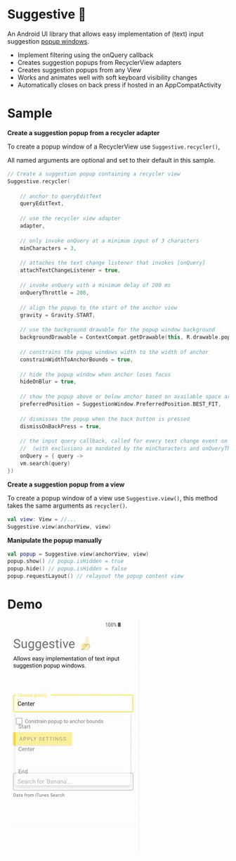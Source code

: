
# Suggestive 🍌
An Android UI library that allows easy implementation of (text) input suggestion [popup windows](https://developer.android.com/reference/android/widget/PopupWindow).

- Implement filtering using the onQuery callback
- Creates suggestion popups from RecyclerView adapters
- Creates suggestion popups from any View
- Works and animates well with soft keyboard visibility changes
- Automatically closes on back press if hosted in an AppCompatActivity

# Sample
**Create a suggestion popup from a recycler adapter**

To create a popup window of a RecyclerView use `Suggestive.recycler()`,

All named arguments are optional and set to their default in this sample.
```kotlin
// Create a suggestion popup containing a recycler view
Suggestive.recycler(

    // anchor to queryEditText
    queryEditText,
    
    // use the recycler view adapter
    adapter,
    
    // only invoke onQuery at a minimum input of 3 characters
    minCharacters = 3,
            
    // attaches the text change listener that invokes [onQuery]
    attachTextChangeListener = true,
    
    // invoke onQuery with a minimum delay of 200 ms
    onQueryThrottle = 200,
    
    // align the popup to the start of the anchor view
    gravity = Gravity.START,
    
    // use the background drawable for the popup window background
    backgroundDrawable = ContextCompat.getDrawable(this, R.drawable.popup_rounded_bg)!!,
    
    // constrains the popup windows width to the width of anchor
    constrainWidthToAnchorBounds = true,
    
    // hide the popup window when anchor loses focus
    hideOnBlur = true,
    
    // show the popup above or below anchor based on available space around anchor
    preferredPosition = SuggestionWindow.PreferredPosition.BEST_FIT,
    
    // dismisses the popup when the back button is pressed
    dismissOnBackPress = true,
    
    // the input query callback, called for every text change event on anchor
    //  (with exclusions as mandated by the minCharacters and onQueryThrottle options)
    onQuery = { query ->
    vm.search(query)
})
```

**Create a suggestion popup from a view**

To create a popup window of a view use `Suggestive.view()`, this method takes the same arguments as `recycler()`.
```kotlin
val view: View = //...
Suggestive.view(anchorView, view)
```

**Manipulate the popup manually**
```kotlin
val popup = Suggestive.view(anchorView, view)
popup.show() // popup.isHidden = true
popup.hide() // popup.isHidden = false
popup.requestLayout() // relayout the popup content view
```
# Demo
![Suggestive Demo GIF](demo.gif)
